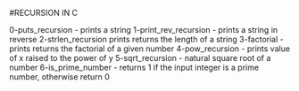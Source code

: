 #RECURSION IN C 

0-puts_recursion - prints a string
1-print_rev_recursion - prints a string in reverse 
2-strlen_recursion  prints returns the length of a string
3-factorial - prints returns the factorial of a given number
4-pow_recursion - prints value of x raised to the power of y
5-sqrt_recursion - natural square root of a number
6-is_prime_number -  returns 1 if the input integer is a prime number, otherwise return 0
